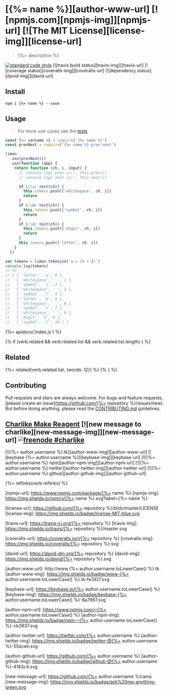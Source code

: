 # [{%= name %}][author-www-url] [![npmjs.com][npmjs-img]][npmjs-url] [![The MIT License][license-img]][license-url] 

> {%= description %}

[![standard code style][standard-img]][standard-url] [![travis build status][travis-img]][travis-url] [![coverage status][coveralls-img]][coveralls-url] [![dependency status][david-img]][david-url]

## Install
```
npm i {%= name %} --save
```

## Usage
> For more use-cases see the [tests](./test.js)

```js
const {%= varname %} = require('{%= name %}')
const prevNext = require('{%= name %}-prev-next')

limon
  .use(prevNext())
  .use(function (app) {
    return function (ch, i, input) {
      // console.log('prev is:', this.prev())
      // console.log('next is:', this.next())

      if (/\s/.test(ch)) {
        this.tokens.push(['whitespace', ch, i])
        return
      }
      if (/\W/.test(ch)) {
        this.tokens.push(['symbol', ch, i])
        return
      }
      if (/\d/.test(ch)) {
        this.tokens.push(['digit', ch, i])
        return
      }
      this.tokens.push(['letter', ch, i])
    }
  })

var tokens = limon.tokenize('a > (b + 2)')
console.log(tokens)
// =>
// [ [ 'letter', 'a', 0 ],
//   [ 'whitespace', ' ', 1 ],
//   [ 'symbol', '>', 2 ],
//   [ 'whitespace', ' ', 3 ],
//   [ 'symbol', '(', 4 ],
//   [ 'letter', 'b', 5 ],
//   [ 'whitespace', ' ', 6 ],
//   [ 'symbol', '+', 7 ],
//   [ 'whitespace', ' ', 8 ],
//   [ 'digit', '2', 9 ],
//   [ 'symbol', ')', 10 ] ]
```

{%= apidocs('index.js') %}

{% if (verb.related && verb.related.list && verb.related.list.length) { %}
## Related
{%= related(verb.related.list, {words: 12}) %}
{% } %}

## Contributing
Pull requests and stars are always welcome. For bugs and feature requests, [please create an issue](https://github.com/{%= repository %}/issues/new).  
But before doing anything, please read the [CONTRIBUTING.md](./CONTRIBUTING.md) guidelines.

## [Charlike Make Reagent](http://j.mp/1stW47C) [![new message to charlike][new-message-img]][new-message-url] [![freenode #charlike][freenode-img]][freenode-url]

[![{%= author.username %}.tk][author-www-img]][author-www-url] [![keybase {%= author.username %}][keybase-img]][keybase-url] [![{%= author.username %} npm][author-npm-img]][author-npm-url] [![{%= author.username %} twitter][author-twitter-img]][author-twitter-url] [![{%= author.username %} github][author-github-img]][author-github-url]

{%= reflinks(verb.reflinks) %}

[npmjs-url]: https://www.npmjs.com/package/{%= name %}
[npmjs-img]: https://img.shields.io/npm/v/{%= name %}.svg?label={%= name %}

[license-url]: https://github.com/{%= repository %}/blob/master/LICENSE
[license-img]: https://img.shields.io/badge/license-MIT-blue.svg


[travis-url]: https://travis-ci.org/{%= repository %}
[travis-img]: https://img.shields.io/travis/{%= repository %}/master.svg

[coveralls-url]: https://coveralls.io/r/{%= repository %}
[coveralls-img]: https://img.shields.io/coveralls/{%= repository %}.svg

[david-url]: https://david-dm.org/{%= repository %}
[david-img]: https://img.shields.io/david/{%= repository %}.svg

[standard-url]: https://github.com/feross/standard
[standard-img]: https://img.shields.io/badge/code%20style-standard-brightgreen.svg


[author-www-url]: http://www.{%= author.username.toLowerCase() %}.tk
[author-www-img]: https://img.shields.io/badge/www-{%= author.username.toLowerCase() %}.tk-fe7d37.svg

[keybase-url]: https://keybase.io/{%= author.username.toLowerCase() %}
[keybase-img]: https://img.shields.io/badge/keybase-{%= author.username.toLowerCase() %}-8a7967.svg

[author-npm-url]: https://www.npmjs.com/~{%= author.username.toLowerCase() %}
[author-npm-img]: https://img.shields.io/badge/npm-~{%= author.username.toLowerCase() %}-cb3837.svg

[author-twitter-url]: https://twitter.com/{%= author.username %}
[author-twitter-img]: https://img.shields.io/badge/twitter-@{%= author.username %}-55acee.svg

[author-github-url]: https://github.com/{%= author.username %}
[author-github-img]: https://img.shields.io/badge/github-@{%= author.username %}-4183c4.svg

[freenode-url]: http://webchat.freenode.net/?channels=charlike
[freenode-img]: https://img.shields.io/badge/freenode-%23charlike-5654a4.svg

[new-message-url]: https://github.com/{%= author.username %}/ama
[new-message-img]: https://img.shields.io/badge/ask%20me-anything-green.svg
